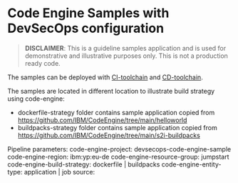 # Code Engine Samples with DevSecOps configuration
> **DISCLAIMER**: This is a guideline samples application and is used for demonstrative and illustrative purposes only. This is not a production ready code.

The samples can be deployed with [CI-toolchain](https://cloud.ibm.com/devops/setup/deploy?repository=https%3A%2F%2Fus-south.git.cloud.ibm.com%2Fopen-toolchain%2Fcompliance-ci-toolchain&env_id=ibm:yp:us-south) and [CD-toolchain](https://cloud.ibm.com/devops/setup/deploy?repository=https%3A%2F%2Fus-south.git.cloud.ibm.com%2Fopen-toolchain%2Fcompliance-cd-toolchain&env_id=ibm:yp:us-south).

The samples are located in different location to illustrate build strategy using code-engine:
- dockerfile-strategy folder contains sample application copied from https://github.com/IBM/CodeEngine/tree/main/helloworld
- buildpacks-strategy folder contains sample application copied from https://github.com/IBM/CodeEngine/tree/main/s2i-buildpacks

Pipeline parameters:
code-engine-project: devsecops-code-engine-sample
code-engine-region: ibm:yp:eu-de
code-engine-resource-group: jumpstart
code-engine-build-strategy: dockerfile | buildpacks
code-engine-entity-type: application | job
source: <path to the location of code to build in the repository>
